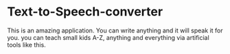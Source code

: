 # Text-to-Speech-converter
This is an amazing application. You can write anything and it will speak it for you. you can teach small kids A-Z, anything and everything via artificial tools like this. 
